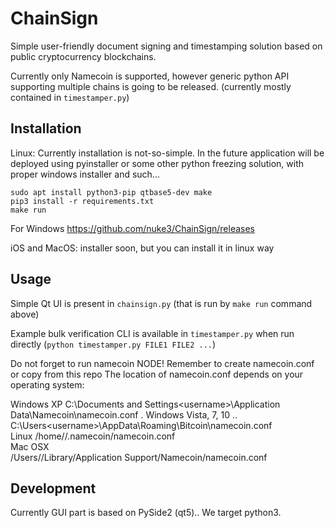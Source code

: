 ChainSign
=========
Simple user-friendly document signing and timestamping solution based on public
cryptocurrency blockchains.

Currently only Namecoin is supported, however generic python API supporting
multiple chains is going to be released. (currently mostly contained in
`timestamper.py`)

Installation
------------
Linux:
Currently installation is not-so-simple. In the future application will be
deployed using pyinstaller or some other python freezing solution, with proper
windows installer and such...

    sudo apt install python3-pip qtbase5-dev make
    pip3 install -r requirements.txt
    make run

For Windows
https://github.com/nuke3/ChainSign/releases

iOS and MacOS: installer soon, but you can install it in linux way 

Usage
-----
Simple Qt UI is present in `chainsign.py` (that is run by `make run` command
above)

Example bulk verification CLI is available in `timestamper.py` when run
directly (`python timestamper.py FILE1 FILE2 ...`)

Do not forget to run namecoin NODE!
Remember to create namecoin.conf or copy from this repo
The location of namecoin.conf depends on your operating system:

Windows XP
C:\Documents and Settings\<username>\Application Data\Namecoin\namecoin.conf  .
Windows Vista, 7, 10 ..
C:\Users\<username>\AppData\Roaming\Bitcoin\namecoin.conf                                      
Linux 
/home/<username>/.namecoin/namecoin.conf                                                           
Mac OSX    
/Users/<username>/Library/Application Support/Namecoin/namecoin.conf

Development
-----------
Currently GUI part is based on PySide2 (qt5)..
We target python3.
